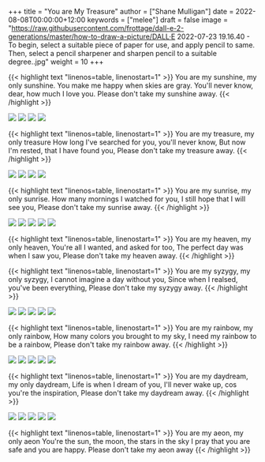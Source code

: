 +++
title = "You are My Treasure"
author = ["Shane Mulligan"]
date = 2022-08-08T00:00:00+12:00
keywords = ["melee"]
draft = false
image = "https://raw.githubusercontent.com/frottage/dall-e-2-generations/master/how-to-draw-a-picture/DALL·E 2022-07-23 19.16.40 - To begin, select a suitable piece of paper for use, and apply pencil to same. Then, select a pencil sharpener and sharpen pencil to a suitable degree..jpg"
weight = 10
+++

{{< highlight text "linenos=table, linenostart=1" >}}
You are my sunshine, my only sunshine.
You make me happy when skies are gray.
You'll never know, dear, how much I love you.
Please don't take my sunshine away.
{{< /highlight >}}

![](https://github.com/frottage/dall-e-2-generations/raw/master/you-my-treasure/smiling-grey-sky/DALL%C2%B7E%202022-08-09%2004.15.14%20-%20Skies%20are%20gray.%20a%20couple%20holding%20hands%20in%20the%20distance.%20the%20girl%20has%20yellow%20hair.%20monochrome%20pencil%20and%20watercolour.jpg)
![](https://github.com/frottage/dall-e-2-generations/raw/master/you-my-treasure/smiling-grey-sky/DALL%C2%B7E%202022-08-09%2004.15.50%20-%20Skies%20are%20gray.%20a%20couple%20holding%20hands%20in%20the%20distance.%20the%20girl%20has%20yellow%20hair.%20monochrome%20pencil%20and%20watercolour.jpg)
![](https://github.com/frottage/dall-e-2-generations/raw/master/you-my-treasure/smiling-grey-sky/DALL%C2%B7E%202022-08-09%2004.15.57%20-%20Skies%20are%20gray.%20a%20couple%20holding%20hands%20in%20the%20distance.%20the%20girl%20has%20yellow%20hair.%20monochrome%20pencil%20and%20watercolour.jpg)
![](https://github.com/frottage/dall-e-2-generations/raw/master/you-my-treasure/smiling-grey-sky/DALL%C2%B7E%202022-08-09%2004.16.06%20-%20Skies%20are%20gray.%20a%20couple%20holding%20hands%20in%20the%20distance.%20the%20girl%20has%20yellow%20hair.%20monochrome%20pencil%20and%20watercolour.jpg)

{{< highlight text "linenos=table, linenostart=1" >}}
You are my treasure, my only treasure
How long I've searched for you, you'll never know,
But now I'm rested, that I have found you,
Please don't take my treasure away.
{{< /highlight >}}

![](https://github.com/frottage/dall-e-2-generations/raw/master/you-my-treasure/pearl-treasure-chest/DALL%C2%B7E%202022-08-09%2004.22.37%20-%20a%20pearl%20on%20the%20sand%20at%20the%20beach,%20inside%20a%20treasure%20chest.%20pencil%20and%20watercolour.jpg)
![](https://github.com/frottage/dall-e-2-generations/raw/master/you-my-treasure/pearl-treasure-chest/DALL%C2%B7E%202022-08-09%2004.22.42%20-%20a%20pearl%20on%20the%20sand%20at%20the%20beach,%20inside%20a%20treasure%20chest.%20pencil%20and%20watercolour.jpg)
![](https://github.com/frottage/dall-e-2-generations/raw/master/you-my-treasure/pearl-treasure-chest/DALL%C2%B7E%202022-08-09%2004.22.53%20-%20a%20pearl%20on%20the%20sand%20at%20the%20beach,%20inside%20a%20treasure%20chest.%20pencil%20and%20watercolour.jpg)
![](https://github.com/frottage/dall-e-2-generations/raw/master/you-my-treasure/pearl-treasure-chest/DALL%C2%B7E%202022-08-09%2004.22.56%20-%20a%20pearl%20on%20the%20sand%20at%20the%20beach,%20inside%20a%20treasure%20chest.%20pencil%20and%20watercolour.jpg)

{{< highlight text "linenos=table, linenostart=1" >}}
You are my sunrise, my only sunrise.
How many mornings I watched for you,
I still hope that I will see you,
Please don't take my sunrise away.
{{< /highlight >}}

![](https://github.com/frottage/dall-e-2-generations/raw/master/you-my-treasure/my-sunrise/DALL%C2%B7E%202022-08-09%2004.28.40%20-%20the%20sun%20is%20about%20to%20rise%20on%20the%20horizon%20but%20is%20still%20below%20the%20horizon.%20pencil%20and%20watercolour.jpg)
![](https://github.com/frottage/dall-e-2-generations/raw/master/you-my-treasure/my-sunrise/DALL%C2%B7E%202022-08-09%2004.44.20%20-%20the%20sun%20is%20about%20to%20rise%20on%20the%20horizon%20but%20is%20still%20below%20the%20horizon.%20pencil%20and%20watercolour.jpg)
![](https://github.com/frottage/dall-e-2-generations/raw/master/you-my-treasure/my-sunrise/DALL%C2%B7E%202022-08-09%2004.45.12%20-%20the%20sun%20is%20about%20to%20rise%20on%20the%20horizon%20but%20is%20still%20below%20the%20horizon.%20pencil%20and%20watercolour.jpg)
![](https://github.com/frottage/dall-e-2-generations/raw/master/you-my-treasure/my-sunrise/DALL%C2%B7E%202022-08-09%2004.51.54%20-%20the%20sun%20is%20about%20to%20rise%20on%20the%20horizon%20but%20is%20still%20below%20the%20horizon.%20pencil%20and%20watercolour.jpg)
![](https://github.com/frottage/dall-e-2-generations/raw/master/you-my-treasure/my-sunrise/DALL%C2%B7E%202022-08-09%2004.52.04%20-%20the%20sun%20is%20about%20to%20rise%20on%20the%20horizon%20but%20is%20still%20below%20the%20horizon.%20pencil%20and%20watercolour.jpg)

{{< highlight text "linenos=table, linenostart=1" >}}
You are my heaven, my only heaven,
You're all I wanted, and asked for too,
The perfect day was when I saw you,
Please don't take my heaven away.
{{< /highlight >}}

{{< highlight text "linenos=table, linenostart=1" >}}
You are my syzygy, my only syzygy,
I cannot imagine a day without you,
Since when I realsed, you've been everything,
Please don't take my syzygy away.
{{< /highlight >}}

![](https://github.com/frottage/dall-e-2-generations/raw/master/you-my-treasure/syzygy/DALL%C2%B7E%202022-08-09%2004.55.38%20-%20the%20planets%20lined%20up.%20pencil%20and%20watercolour.jpg)
![](https://github.com/frottage/dall-e-2-generations/raw/master/you-my-treasure/syzygy/DALL%C2%B7E%202022-08-09%2005.00.40%20-%20the%20planets%20lined%20up%20in%20a%20diorama.%20pencil%20and%20watercolour.jpg)
![](https://github.com/frottage/dall-e-2-generations/raw/master/you-my-treasure/syzygy/DALL%C2%B7E%202022-08-09%2005.00.43%20-%20the%20planets%20lined%20up%20in%20a%20diorama.%20pencil%20and%20watercolour.jpg)
![](https://github.com/frottage/dall-e-2-generations/raw/master/you-my-treasure/syzygy/DALL%C2%B7E%202022-08-09%2005.01.49%20-%20the%20planets%20lined%20up.%20pencil%20and%20watercolour.jpg)
![](https://github.com/frottage/dall-e-2-generations/raw/master/you-my-treasure/syzygy/DALL%C2%B7E%202022-08-09%2005.02.36%20-%20the%20planets%20lined%20up.%20pencil%20and%20watercolour.jpg)

{{< highlight text "linenos=table, linenostart=1" >}}
You are my rainbow, my only rainbow,
How many colors you brought to my sky,
I need my rainbow to be a rainbow,
Please don't take my rainbow away.
{{< /highlight >}}

![](https://github.com/frottage/dall-e-2-generations/raw/master/you-my-treasure/monochrome-rainbow/DALL%C2%B7E%202022-08-09%2005.04.51%20-%20a%20monochrome%20city%20with%20a%20rainbow.%20pencil%20and%20watercolour.jpg)
![](https://github.com/frottage/dall-e-2-generations/raw/master/you-my-treasure/monochrome-rainbow/DALL%C2%B7E%202022-08-09%2005.05.33%20-%20a%20monochrome%20drawing%20of%20a%20city%20with%20a%20colourful%20rainbow.%20pencil%20and%20watercolour.jpg)
![](https://github.com/frottage/dall-e-2-generations/raw/master/you-my-treasure/monochrome-rainbow/DALL%C2%B7E%202022-08-09%2005.06.10%20-%20a%20monochrome%20drawing%20of%20a%20city%20with%20a%20colourful%20rainbow.%20the%20rainbow%20glow%20colours%20the%20city.%20pencil%20and%20watercolour.jpg)
![](https://github.com/frottage/dall-e-2-generations/raw/master/you-my-treasure/monochrome-rainbow/DALL%C2%B7E%202022-08-09%2005.06.45%20-%20a%20monochrome%20drawing%20of%20a%20city%20with%20a%20colourful%20rainbow.%20the%20rainbow%20glow%20colours%20the%20city.%20with%20its%20glow%20pencil%20and%20watercolour.jpg)
![](https://github.com/frottage/dall-e-2-generations/raw/master/you-my-treasure/monochrome-rainbow/DALL%C2%B7E%202022-08-09%2005.06.53%20-%20a%20monochrome%20drawing%20of%20a%20city%20with%20a%20colourful%20rainbow.%20the%20rainbow%20glow%20colours%20the%20city.%20with%20its%20glow%20pencil%20and%20watercolour.jpg)

{{< highlight text "linenos=table, linenostart=1" >}}
You are my daydream, my only daydream,
Life is when I dream of you,
I'll never wake up, cos you're the inspiration,
Please don't take my daydream away.
{{< /highlight >}}

![](https://github.com/frottage/dall-e-2-generations/raw/master/you-my-treasure/daydream/DALL%C2%B7E%202022-08-09%2005.11.58%20-%20a%20day%20dream.%20pencil%20and%20watercolour.jpg)
![](https://github.com/frottage/dall-e-2-generations/raw/master/you-my-treasure/daydream/DALL%C2%B7E%202022-08-09%2005.12.20%20-%20a%20day%20dream.%20pencil%20and%20watercolour.jpg)
![](https://github.com/frottage/dall-e-2-generations/raw/master/you-my-treasure/daydream/DALL%C2%B7E%202022-08-09%2005.13.08%20-%20a%20day%20dream.%20pencil%20and%20watercolour.jpg)
![](https://github.com/frottage/dall-e-2-generations/raw/master/you-my-treasure/daydream/DALL%C2%B7E%202022-08-09%2005.13.44%20-%20a%20day%20dream.%20pencil%20and%20watercolour.jpg)
![](https://github.com/frottage/dall-e-2-generations/raw/master/you-my-treasure/daydream/DALL%C2%B7E%202022-08-09%2005.14.09%20-%20a%20day%20dream.%20pencil%20and%20watercolour.jpg)

{{< highlight text "linenos=table, linenostart=1" >}}
You are my aeon, my only aeon
You're the sun, the moon, the stars in the sky
I pray that you are safe and you are happy.
Please don't take my aeon away
{{< /highlight >}}